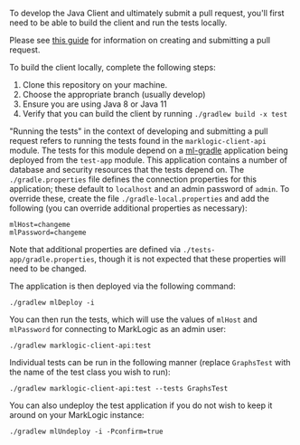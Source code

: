 To develop the Java Client and ultimately submit a pull request, you'll first need to be able to build the client and 
run the tests locally. 

Please see [this guide](.github/CONTRIBUTING.md) for information on creating and submitting a pull request.

To build the client locally, complete the following steps:

1. Clone this repository on your machine.
2. Choose the appropriate branch (usually develop)
3. Ensure you are using Java 8 or Java 11
4. Verify that you can build the client by running `./gradlew build -x test`

"Running the tests" in the context of developing and submitting a pull request refers to running the tests found
in the `marklogic-client-api` module. The tests for this module depend on a 
[ml-gradle](https://github.com/marklogic-community/ml-gradle) application being deployed from the `test-app` module.
This application contains a number of database and security resources that the tests depend on.
The `./gradle.properties` file defines the connection properties for this application; these default
to `localhost` and an admin password of `admin`. To override these, create the file `./gradle-local.properties`
and add the following (you can override additional properties as necessary):

    mlHost=changeme
    mlPassword=changeme

Note that additional properties are defined via `./tests-app/gradle.properties`, though it is not expected that these
properties will need to be changed.

The application is then deployed via the following command:

    ./gradlew mlDeploy -i

You can then run the tests, which will use the values of `mlHost` and `mlPassword` for connecting to MarkLogic as an
admin user:

    ./gradlew marklogic-client-api:test

Individual tests can be run in the following manner (replace `GraphsTest` with the name of the test class you wish to run):

    ./gradlew marklogic-client-api:test --tests GraphsTest

You can also undeploy the test application if you do not wish to keep it around on your MarkLogic instance:

    ./gradlew mlUndeploy -i -Pconfirm=true

